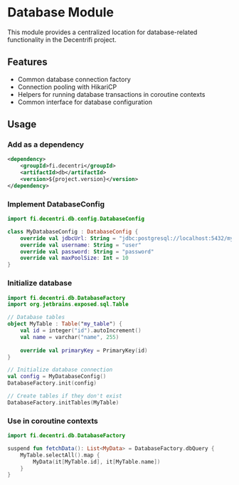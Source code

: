 # Database Module

This module provides a centralized location for database-related functionality in the Decentrifi project.

## Features

- Common database connection factory
- Connection pooling with HikariCP
- Helpers for running database transactions in coroutine contexts
- Common interface for database configuration

## Usage

### Add as a dependency

```xml
<dependency>
    <groupId>fi.decentri</groupId>
    <artifactId>db</artifactId>
    <version>${project.version}</version>
</dependency>
```

### Implement DatabaseConfig

```kotlin
import fi.decentri.db.config.DatabaseConfig

class MyDatabaseConfig : DatabaseConfig {
    override val jdbcUrl: String = "jdbc:postgresql://localhost:5432/mydatabase"
    override val username: String = "user"
    override val password: String = "password"
    override val maxPoolSize: Int = 10
}
```

### Initialize database

```kotlin
import fi.decentri.db.DatabaseFactory
import org.jetbrains.exposed.sql.Table

// Database tables
object MyTable : Table("my_table") {
    val id = integer("id").autoIncrement()
    val name = varchar("name", 255)
    
    override val primaryKey = PrimaryKey(id)
}

// Initialize database connection
val config = MyDatabaseConfig()
DatabaseFactory.init(config)

// Create tables if they don't exist
DatabaseFactory.initTables(MyTable)
```

### Use in coroutine contexts

```kotlin
import fi.decentri.db.DatabaseFactory

suspend fun fetchData(): List<MyData> = DatabaseFactory.dbQuery {
    MyTable.selectAll().map {
        MyData(it[MyTable.id], it[MyTable.name])
    }
}
```